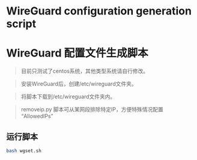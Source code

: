 # WireGuard configuration generation script
# WireGuard 配置文件生成脚本

> 目前只测试了centos系统，其他类型系统请自行修改。

> 安装WireGuard后，创建/etc/wireguard文件夹。

> 将脚本下载到/etc/wireguard文件夹内。

> removeip.py 脚本可从某网段排除特定IP，方便特殊情况配置 “AllowedIPs”

## 运行脚本
```sh
bash wgset.sh
```
